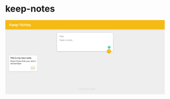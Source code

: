 # keep-notes
![Image of keep-notes](https://github.com/ajinkyabodke/keep-notes/blob/master/screenshot-o25wp.csb.app-2020.08.30-11_57_07.png)
